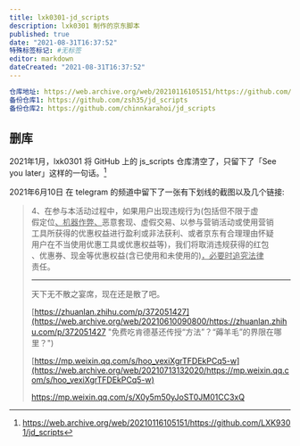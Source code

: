 ```yaml
---
title: lxk0301-jd_scripts
description: lxk0301 制作的京东脚本
published: true
date: "2021-08-31T16:37:52"
特殊标签标记: #无标签
editor: markdown
dateCreated: "2021-08-31T16:37:52"
---
```


```YAML
仓库地址: https://web.archive.org/web/20210116105151/https://github.com/LXK9301/jd_scripts
备份仓库1: https://github.com/zsh35/jd_scripts
备份仓库2: https://github.com/chinnkarahoi/jd_scripts
```

## 删库

2021年1月，lxk0301 将 GitHub 上的 js_scripts 仓库清空了，只留下了「See you later」这样的一句话。[^hpgsjd]

[^hpgsjd]: https://web.archive.org/web/20210116105151/https://github.com/LXK9301/jd_scripts

2021年6月10日 在 telegram 的频道中留下了一张有下划线的截图以及几个链接:

> 4、在参与本活动过程中，如果用户出现违规行为(包括但不限于虚<br>
> 假定位<u>、机器作弊、</u>恶意套现、虚假交易、以参与营销活动或使用营销<br>
> 工具所获得的优惠权益进行盈利或非法获利、或者京东有合理理由怀疑<br>
> 用户在不当使用优惠工具或优惠权益等)，我们将取消违规获得的红包<br>
> 、优惠券、现金等优惠权益(含已使用和未使用的)<u>，必要时追究法律</u><br>
> 责任。
>
> ---
>
> 天下无不散之宴席，现在还是散了吧。
>
> [https://zhuanlan.zhihu.com/p/372051427](https://web.archive.org/web/20210610090800/https://zhuanlan.zhihu.com/p/372051427 "免费吃肯德基还传授“方法”？“薅羊毛”的界限在哪里？")
>
> [https://mp.weixin.qq.com/s/hoo_vexiXgrTFDEkPCq5-w](https://web.archive.org/web/20210713132020/https://mp.weixin.qq.com/s/hoo_vexiXgrTFDEkPCq5-w)
>
> https://mp.weixin.qq.com/s/X0y5m50yJoST0JM01CC3xQ
